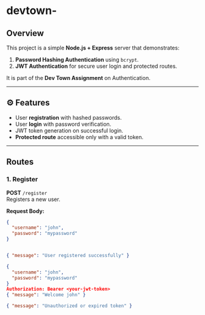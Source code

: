 # devtown-

##  Overview
This project is a simple **Node.js + Express** server that demonstrates:
1. **Password Hashing Authentication** using `bcrypt`.
2. **JWT Authentication** for secure user login and protected routes.

It is part of the **Dev Town Assignment** on Authentication.

---

## ⚙ Features
- User **registration** with hashed passwords.
- User **login** with password verification.
- JWT token generation on successful login.
- **Protected route** accessible only with a valid token.

---

##  Routes

### 1. Register
**POST** `/register`  
Registers a new user.

**Request Body:**
```json
{
  "username": "john",
  "password": "mypassword"
}


{ "message": "User registered successfully" }

{
  "username": "john",
  "password": "mypassword"
}
Authorization: Bearer <your-jwt-token>
{ "message": "Welcome john" }

{ "message": "Unauthorized or expired token" }
